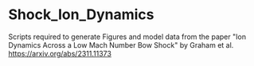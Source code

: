 # Shock_Ion_Dynamics
Scripts required to generate Figures and model data from the paper "Ion Dynamics Across a Low Mach Number Bow Shock" by Graham et al. https://arxiv.org/abs/2311.11373

